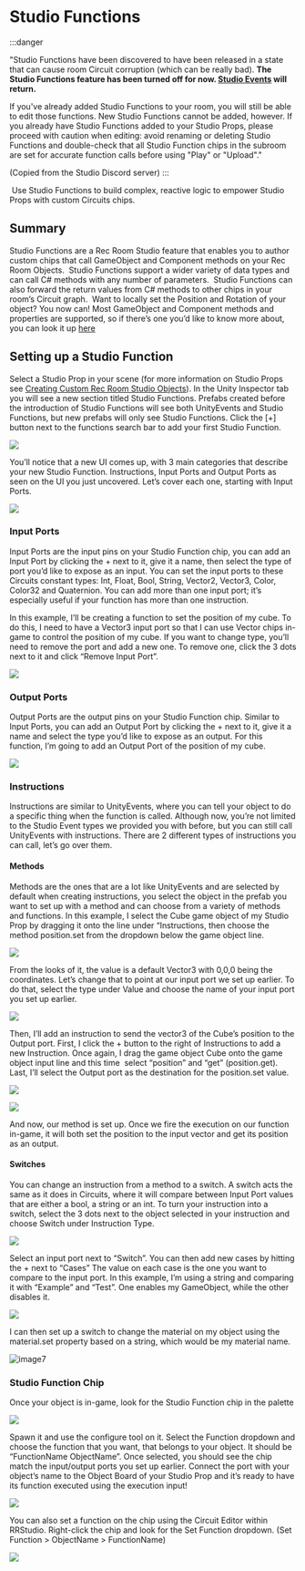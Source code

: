 # Studio Functions

:::danger



"Studio Functions have been discovered to have been released in a state that can cause room Circuit corruption (which can be really bad). **The Studio Functions feature has been turned off for now. [Studio Events](/docs/cv2instudio/Events/senders) will return.**

If you've already added Studio Functions to your room, you will still be able to edit those functions. New Studio Functions cannot be added, however. If you already have Studio Functions added to your Studio Props, please proceed with caution when editing: avoid renaming or deleting Studio Functions and double-check that all Studio Function chips in the subroom are set for accurate function calls before using "Play" or "Upload"."


(Copied from the Studio Discord server)
:::

 Use Studio Functions to build complex, reactive logic to empower Studio Props with custom Circuits chips.

## Summary

Studio Functions are a Rec Room Studio feature that enables you to author custom chips that call GameObject and Component methods on your Rec Room Objects.  Studio Functions support a wider variety of data types and can call C# methods with any number of parameters.  Studio Functions can also forward the return values from C# methods to other chips in your room’s Circuit graph.  Want to locally set the Position and Rotation of your object? You now can! Most GameObject and Component methods and properties are supported, so if there’s one you’d like to know more about, you can look it up [here](https://docs.unity3d.com/ScriptReference/GameObject.html)

## Setting up a Studio Function

Select a Studio Prop in your scene (for more information on Studio Props see [Creating Custom Rec Room Studio Objects](/docs/BuildinginRRS/custom)). In the Unity Inspector tab you will see a new section titled Studio Functions. Prefabs created before the introduction of Studio Functions will see both UnityEvents and Studio Functions, but new prefabs will only see Studio Functions. Click the \[+\] button next to the functions search bar to add your first Studio Function.

![](studiofunctions-images/image8.png)

You’ll notice that a new UI comes up, with 3 main categories that describe your new Studio Function. Instructions, Input Ports and Output Ports as seen on the UI you just uncovered. Let’s cover each one, starting with Input Ports.

![](studiofunctions-images/image14.png)

### Input Ports

Input Ports are the input pins on your Studio Function chip, you can add an Input Port by clicking the + next to it, give it a name, then select the type of port you’d like to expose as an input. You can set the input ports to these Circuits constant types: Int, Float, Bool, String, Vector2, Vector3, Color, Color32 and Quaternion. You can add more than one input port; it’s especially useful if your function has more than one instruction.

In this example, I’ll be creating a function to set the position of my cube. To do this, I need to have a Vector3 input port so that I can use Vector chips in-game to control the position of my cube. If you want to change type, you’ll need to remove the port and add a new one. To remove one, click the 3 dots next to it and click “Remove Input Port”.

![](studiofunctions-images/image3.png)

### Output Ports

Output Ports are the output pins on your Studio Function chip. Similar to Input Ports, you can add an Output Port by clicking the + next to it, give it a name and select the type you’d like to expose as an output. For this function, I’m going to add an Output Port of the position of my cube.

![](studiofunctions-images/image5.png)

### Instructions

Instructions are similar to UnityEvents, where you can tell your object to do a specific thing when the function is called. Although now, you’re not limited to the Studio Event types we provided you with before, but you can still call UnityEvents with instructions. There are 2 different types of instructions you can call, let’s go over them.

#### Methods

Methods are the ones that are a lot like UnityEvents and are selected by default when creating instructions, you select the object in the prefab you want to set up with a method and can choose from a variety of methods and functions. In this example, I select the Cube game object of my Studio Prop by dragging it onto the line under “Instructions, then choose the method position.set from the dropdown below the game object line.

![](studiofunctions-images/image2.png)

From the looks of it, the value is a default Vector3 with 0,0,0 being the coordinates. Let’s change that to point at our input port we set up earlier. To do that, select the type under Value and choose the name of your input port you set up earlier.

![](studiofunctions-images/image12.png)

Then, I’ll add an instruction to send the vector3 of the Cube’s position to the Output port. First, I click the + button to the right of Instructions to add a new Instruction. Once again, I drag the game object Cube onto the game object input line and this time  select “position” and “get” (position.get). Last, I’ll select the Output port as the destination for the position.set value.

![](studiofunctions-images/image10.png)

![](studiofunctions-images/image9.png)

And now, our method is set up. Once we fire the execution on our function in-game, it will both set the position to the input vector and get its position as an output.

#### Switches

You can change an instruction from a method to a switch. A switch acts the same as it does in Circuits, where it will compare between Input Port values that are either a bool, a string or an int. To turn your instruction into a switch, select the 3 dots next to the object selected in your instruction and choose Switch under Instruction Type.

![](studiofunctions-images/image11.png)

Select an input port next to “Switch”. You can then add new cases by hitting the + next to “Cases” The value on each case is the one you want to compare to the input port. In this example, I’m using a string and comparing it with “Example” and “Test”. One enables my GameObject, while the other disables it.

![](studiofunctions-images/image4.png)

I can then set up a switch to change the material on my object using the material.set property based on a string, which would be my material name.

![image7](studiofunctions-images/image7.png)

### Studio Function Chip

Once your object is in-game, look for the Studio Function chip in the palette

![](studiofunctions-images/image6.png)

Spawn it and use the configure tool on it. Select the Function dropdown and choose the function that you want, that belongs to your object. It should be “FunctionName ObjectName”. Once selected, you should see the chip match the input/output ports you set up earlier. Connect the port with your object’s name to the Object Board of your Studio Prop and it’s ready to have its function executed using the execution input!

![](studiofunctions-images/image13.png)

You can also set a function on the chip using the Circuit Editor within RRStudio. Right-click the chip and look for the Set Function dropdown. (Set Function > ObjectName > FunctionName)

![](studiofunctions-images/image1.png)